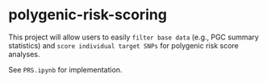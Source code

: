 # polygenic-risk-scoring
 
This project will allow users to easily `filter base data` (e.g., PGC summary statistics) and `score individual target SNPs` for polygenic risk score analyses.

See `PRS.ipynb` for implementation.
